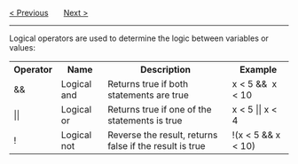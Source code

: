 <a href="/Operators/Comparison.md">&lt; Previous</a>
&nbsp;&nbsp;&nbsp;&nbsp;&nbsp;
<a href="/Strings/Main.md">Next &gt;</a>
<hr>
Logical operators are used to determine the logic between variables or values:
<table>
  <tr>
    <th>Operator</th>
    <th>Name</th>
    <th>Description</th>
    <th>Example</th>
  </tr>
  <tr>
    <td>&amp;&amp;&nbsp;</td>
    <td>Logical and</td>
    <td>Returns true if both statements are true</td>
    <td>x &lt; 5 &amp;&amp;&nbsp; x &lt; 10</td>
  </tr>
  <tr>
    <td>||</td>
    <td>Logical or</td>
    <td>Returns true if one of the statements is true</td>
    <td>x &lt; 5 || x &lt; 4</td>
  </tr>
  <tr>
    <td>!</td>
    <td>Logical not</td>
    <td>Reverse the result, returns false if the result is true</td>
    <td>!(x &lt; 5 &amp;&amp; x &lt; 10)</td>
  </tr>
</table>
